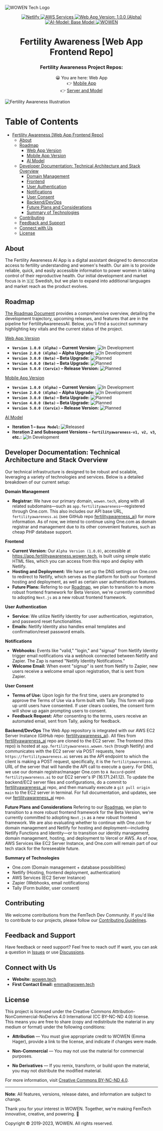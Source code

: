 ![WOWEN Tech Logo](https://github.com/WOWEN-DEV/wowen.tech/blob/main/assets/img/wowen-tech-repo-logo.svg)

<p align="center">
  <a href="https://app.netlify.com/sites/fertilityawareness/deploys">
    <img src="https://api.netlify.com/api/v1/badges/e8c207e4-671d-42e5-acaf-4ed3e27934f0/deploy-status" alt="Netlify">
  </a>
  <a href="https://aws.amazon.com/">
    <img src="https://img.shields.io/badge/AWS-Services-orange?logo=amazon-aws" alt="AWS Services">
  </a>
<a href="https://app.fertilityawareness.wowen.tech/">
    <img src="https://img.shields.io/badge/Web%20App%20Version-1.0.0%20(Alpha)-yellow" alt="Web App Version: 1.0.0 (Alpha)">
</a>
<a href="https://github.com/WOWEN-DEV/fertilityawareness-ai">
    <img src="https://img.shields.io/badge/AI%20Model-Base%20Model-blue" alt="AI-Model: Base Model">
</a>
  <a href="https://github.com/WOWEN-DEV">
    <img src="https://img.shields.io/badge/WOWEN-FemTech%20Dev%20Community-blueviolet" alt="WOWEN">
  </a>
</p>

<h1 align="center">Fertility Awareness [Web App Frontend Repo]</h1>
<h3 align="center">Fertility Awareness Project Repos:</h3>
<p align="center">
<p align="center">
😀 You are here: Web App
  <br>
👉 <a href="https://github.com/WOWEN-DEV/fertilityawareness-app">Mobile App</a>
   <br>
👉 <a href="https://github.com/WOWEN-DEV/fertilityawareness-ai">Server and Model</a>
</p>

![Fertility Awareness Illustration](https://app.fertilityawareness.wowen.tech/img/fertilityawareness-illustration-colored.svg)

# Table of Contents

- [Fertility Awareness [Web App Frontend Repo]](#fertility-awareness-web-app-frontend-repo)
  - [About](#about)
  - [Roadmap](#roadmap)
    - [Web App Version](#webb-app-version)
    - [Mobile App Version](#mobile-app-version)
    - [AI Model](#ai-model)
  - [Developer Documentation: Technical Architecture and Stack Overview](#developer-documentation-technical-architecture-and-stack-overview)
    - [Domain Management](#domain-management)
    - [Frontend](#frontend)
    - [User Authentication](#user-authentication)
    - [Notifications](#notifications)
    - [User Consent](#user-consent)
    - [Backend/DevOps](#backend)
    - [Future Plans and Considerations](#future-plans-and-considerations)
    - [Summary of Technologies](#summary-of-technologies)
  - [Contributing](#contributing)
  - [Feedback and Support](#feedback-and-support)
  - [Connect with Us](#connect-with-us)
  - [License](#license)


## About

The Fertility Awareness AI App is a digital assistant designed to democratize access to fertility understanding and women's health. Our aim is to provide reliable, quick, and easily accessible information to power women in taking control of their reproductive health. Our initial development and market focus is in 🇸🇪 Swedish, but we plan to expand into additional languages and market reach as the product evolves.

## Roadmap

[The Roadmap Document](https://github.com/WOWEN-DEV/fertilityawareness/blob/main/ROADMAP.md) provides a comprehensive overview, detailing the development trajectory, upcoming releases, and features that are in the pipeline for FertilityAwarenessAI. Below, you'll find a succinct summary highlighting key vitals and the current status of the project.

[Web App Version](https://github.com/WOWEN-DEV/fertilityawareness)
- **`Version 1.0.0 (Alpha)` – Current Version:** ![In Development](https://img.shields.io/badge/Status-In%20Development-yellow)
- **`Version 2.0.0 (Alpha)` – Alpha Upgrade:** ![In Development](https://img.shields.io/badge/Status-In%20Development-yellow)
- **`Version 3.0.0 (Beta)` – Beta Upgrade:** ![Planned](https://img.shields.io/badge/Status-Planned-red)
- **`Version 4.0.0 (Beta)` – Beta Upgrade:** ![Planned](https://img.shields.io/badge/Status-Planned-red)
- **`Version 5.0.0 (Cervix)` – Release Version:** ![Planned](https://img.shields.io/badge/Status-Planned-red)

[Mobile App Version](https://github.com/WOWEN-DEV/fertilityawareness-app)
- **`Version 1.0.0 (Alpha)` – Current Version:** ![In Development](https://img.shields.io/badge/Status-In%20Development-yellow)
- **`Version 2.0.0 (Alpha)` – Alpha Upgrade:** ![In Development](https://img.shields.io/badge/Status-In%20Development-yellow)
- **`Version 3.0.0 (Beta)` – Beta Upgrade:** ![Planned](https://img.shields.io/badge/Status-Planned-red)
- **`Version 4.0.0 (Beta)` – Beta Upgrade:** ![Planned](https://img.shields.io/badge/Status-Planned-red)
- **`Version 5.0.0 (Cervix)` – Release Version:** ![Planned](https://img.shields.io/badge/Status-Planned-red)

[AI Model](https://github.com/WOWEN-DEV/fertilityawareness-ai)
- **Iteration 1 – `Base Model`:** ![Released](https://img.shields.io/badge/Status-In%20Use/Released-brightgreen)
- **Iteration 2 and Subsequent Versions – `fertilityawareness-v1, v2, v3`, etc.:** ![In Development](https://img.shields.io/badge/Status-In%20Development-yellow)

## Developer Documentation: Technical Architecture and Stack Overview
Our technical infrastructure is designed to be robust and scalable, leveraging a variety of technologies and services. Below is a detailed breakdown of our current setup:

**Domain Management**
- **Registrar:** 
We have our primary domain, `wowen.tech`, along with all related subdomains—such as `app.fertilityawareness`—registered through One.com. This also includes our API base URL, `fertilityawareness.ai` (see GitHub repo [fertilityawareness_ai](https://github.com/WOWEN-DEV/fertilityawareness-ai)) for more information. As of now, we intend to continue using One.com as domain registrar and management due to its other convenient features, such as cheap PHP database support.

**Frontend**
- **Current Version:** Our `Alpha Version (1.0.0)`, accessible at https://app.fertilityawareness.wowen.tech, is built using simple static HTML files, which you can access from this repo and deploy with Netlify.
- **Hosting and Deployment:** We have set up the DNS settings on One.com to redirect to Netlify, which serves as the platform for both our frontend hosting and deployment, as well as certain user authentication features.
- **Future Plans:** Refering to our [Roadmap](ROADMAP.md), we plan to transition to a more robust frontend framework for Beta Version, we're currently committed to adopting `Next.js` as a new robust frontend framework.

**User Authentication**
- **Service:** We utilize Netlify Identity for user authentication, registration, and password reset functionalities.
- **Emails:** Netlify Identity also handles email templates and confirmation/reset password emails.

**Notifications**
- **Webhooks:** Events like "valid," "login," and "signup" from Netlify Identity trigger email notifications via a webhook connected between Netlify and Zapier. The Zap is named "Netlify Identity Notifications."
- **Welcome Email:** When event "signup" is sent from Netlify to Zapier, new users receive a welcome email upon registration, that is sent from Zapier.

**User Consent**
- **Terms of Use:** Upon login for the first time, users are prompted to approve the Terms of Use via a form built with Tally. This form will pop up until users have consented. If user clears cookies, the consent form will show up again prompting users to consent.
- **Feedback Request:** After consenting to the terms, users receive an automated email, sent from Tally, asking for feedback.

**Backend/DevOps**
The Web App repository is integrated with our AWS EC2 Server Instance (GitHub repo: [fertilityawareness_ai](https://github.com/WOWEN-DEV/fertilityawareness-ai)). All files from [fertilityawareness_ai](https://github.com/WOWEN-DEV/fertilityawareness-ai) repo are cloned to the EC2 server. The frontend (this repo) is hosted at `app.fertilityawareness.wowen.tech` (trough Netlify) and communicates with the EC2 server via POST requests, here `https://fertilityawareness.ai` serves as the API endpoint to which the client is making a POST request, specifically, it is the `fertilityawareness.ai` URL of the server that will handle the API call to execute a query. For DNS, we use our domain registrar/manager One.com to `A Record`-point `fertilityawareness.ai` to our EC2 server's IP (16.171.241.12). To update the backend/EC2 server files and configurations, do a commit to [fertilityawareness_ai](https://github.com/WOWEN-DEV/fertilityawareness-ai) repo, and then manually execute a `git pull origin main` to the EC2 server in terminal. For full documentation, and updates, see our [fertilityawareness_ai](https://github.com/WOWEN-DEV/fertilityawareness-ai) repo. 

**Future Plans and Considerations**
Refering to our [Roadmap](ROADMAP.md), we plan to transition to a more robust frontend framework for the Beta Version, we're currently committed to adopting `Next.js` as a new robust frontend framework. We are also evaluating whether to continue with One.com for domain management and Netlify for hosting and deployment—including Netlify Functions and Identity—or to transition our identity management, domain management, hosting, and deployment to Vercel or AWS. As of now, AWS Services like EC2 Server Instance, and One.com will remain part of our tech stack for the foreseeable future.

**Summary of Technologies**
- One.com (Domain management + database possibilities)
- Netlify (Hosting, frontend deployment, authentication)
- AWS Services (EC2 Server Instance)
- Zapier (Webhooks, email notifications)
- Tally (Form builder, user consent)

## Contributing

We welcome contributions from the FemTech Dev Community. If you'd like to contribute to our projects, please follow our [Contributing Guidelines](CONTRIBUTING.md).

## Feedback and Support

Have feedback or need support? Feel free to reach out! If want, you can ask a question in [Issues](https://github.com/WOWEN-DEV/fertilityawareness/issues) or use [Discussions](https://github.com/WOWEN-DEV/fertilityawareness/discussions). 

## Connect with Us

- **Website:** [wowen.tech](https://wowen.tech)
- **First Contact Email:** emma@wowen.tech

## License

This project is licensed under the Creative Commons Attribution-NonCommercial-NoDerivs 4.0 International (CC BY-NC-ND 4.0) license. This means you are free to share (copy and redistribute the material in any medium or format) under the following conditions:

- **Attribution** — You must give appropriate credit to WOWEN (Emma Hager), provide a link to the license, and indicate if changes were made.

- **Non-Commercial** — You may not use the material for commercial purposes.

- **No Derivatives** — If you remix, transform, or build upon the material, you may not distribute the modified material.

For more information, visit [Creative Commons BY-NC-ND 4.0](https://creativecommons.org/licenses/by-nc-nd/4.0/).

---

**Note**: All features, versions, release dates, and information are subject to change.

Thank you for your interest in WOWEN. Together, we're making FemTech innovative, creative, and powering. 💪 

Copyright © 2019-2023, WOWEN. All rights reserved.

